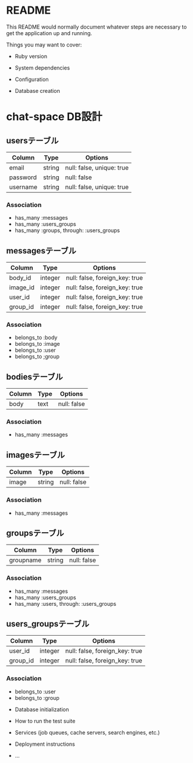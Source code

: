 # README

This README would normally document whatever steps are necessary to get the
application up and running.

Things you may want to cover:

* Ruby version

* System dependencies

* Configuration

* Database creation
# chat-space DB設計

## usersテーブル
|Column|Type|Options|
|------|----|-------|
|email|string|null: false, unique: true|
|password|string|null: false|
|username|string|null: false, unique: true|
### Association
- has_many :messages
- has_many :users_groups
- has_many  :groups,  through:  :users_groups

## messagesテーブル
|Column|Type|Options|
|------|----|-------|
|body_id|integer|null: false, foreign_key: true|
|image_id|integer|null: false, foreign_key: true|
|user_id|integer|null: false, foreign_key: true|
|group_id|integer|null: false, foreign_key: true|
### Association
- belongs_to :body
- belongs_to :image
- belongs_to :user
- belongs_to ;group

## bodiesテーブル
|Column|Type|Options|
|------|----|-------|
|body|text|null: false|
### Association
- has_many :messages

## imagesテーブル
|Column|Type|Options|
|------|----|-------|
|image|string|null: false|
### Association
- has_many :messages

## groupsテーブル
|Column|Type|Options|
|------|----|-------|
|groupname|string|null: false|
### Association
- has_many :messages
- has_many :users_groups
- has_many :users, through:  :users_groups

## users_groupsテーブル
|Column|Type|Options|
|------|----|-------|
|user_id|integer|null: false, foreign_key: true|
|group_id|integer|null: false, foreign_key: true|
### Association
- belongs_to :user
- belongs_to :group

* Database initialization

* How to run the test suite

* Services (job queues, cache servers, search engines, etc.)

* Deployment instructions

* ...

